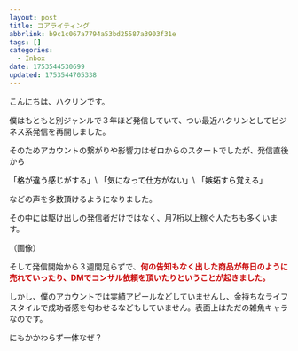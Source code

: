 ```yaml
---
layout: post
title: コアライティング
abbrlink: b9c1c067a7794a53bd25587a3903f31e
tags: []
categories:
  - Inbox
date: 1753544530699
updated: 1753544705338
---
```


こんにちは、ハクリンです。

僕はもともと別ジャンルで３年ほど発信していて、つい最近ハクリンとしてビジネス系発信を再開しました。

そのためアカウントの繋がりや影響力はゼロからのスタートでしたが、発信直後から

<span style="color: black;">「格が違う感じがする」</span>\ <span style="color: black;">「気になって仕方がない」</span>\ <span style="color: black;">「嫉妬すら覚える」</span>

などの声を多数頂けるようになりました。

その中には駆け出しの発信者だけではなく、月7桁以上稼ぐ人たちも多くいます。

（画像）

そして発信開始から３週間足らずで、<span style="color: rgb(200, 0, 0);">**何の告知もなく出した商品が毎日のように売れていったり、DMでコンサル依頼を頂いたりということが起きました。**</span>

しかし、僕のアカウントでは実績アピールなどしていませんし、金持ちなライフスタイルで成功者感を匂わせるなどもしていません。表面上はただの雑魚キャラなのです。

にもかかわらず一体なぜ？
